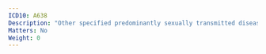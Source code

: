 ```yaml
---
ICD10: A638
Description: "Other specified predominantly sexually transmitted diseases"
Matters: No
Weight: 0
---
```


